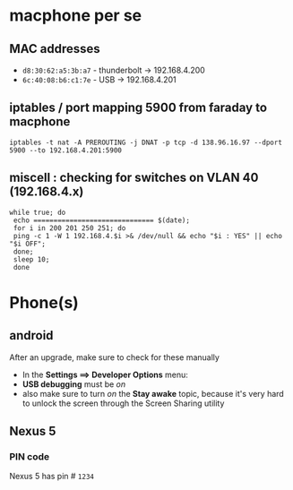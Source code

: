 # macphone per se

## MAC addresses

* `d8:30:62:a5:3b:a7` - thunderbolt -> 192.168.4.200
* `6c:40:08:b6:c1:7e` - USB -> 192.168.4.201

## iptables / port mapping 5900 from faraday to macphone

```
iptables -t nat -A PREROUTING -j DNAT -p tcp -d 138.96.16.97 --dport 5900 --to 192.168.4.201:5900
```

## miscell : checking for switches on VLAN 40 (192.168.4.x)

```
while true; do
 echo ============================== $(date); 
 for i in 200 201 250 251; do 
 ping -c 1 -W 1 192.168.4.$i >& /dev/null && echo "$i : YES" || echo "$i OFF"; 
 done; 
 sleep 10; 
 done
```

# Phone(s)

## android

After an upgrade, make sure to check for these manually

* In the **Settings ⟹ Developer Options** menu:
* **USB debugging** must be *on* 
* also make sure to turn *on* the **Stay awake** topic, because it's very hard to unlock the screen through the Screen Sharing utility

## Nexus 5

### PIN code

Nexus 5 has pin # `1234`


